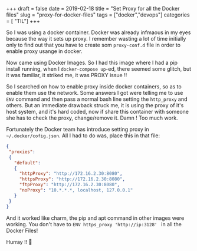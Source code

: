 +++
draft = false
date = 2019-02-18
title = "Set Proxy for all the Docker files"
slug = "proxy-for-docker-files"
tags = ["docker","devops"]
categories = [ "TIL"]
+++


So I was using a docker container.
Docker was already infmaous in my eyes because the way it sets up proxy. I remember wasting a lot of time initially only to find out that you have to create som `proxy-conf.d` file in order to enable proxy usange in docker.


Now came using Docker Images. So I had this image where I had a pip install running, when I `docker-compose up`-ed, there seemed some glitch, but it was familiar, it striked me, it was PROXY issue !!

So I searched on how to enable proxy inside docker containers, so as to enable them use the network.
Some answers I got were telling me to use `ENV` command and then pass a normal bash line setting the `http_proxy` and others. But an immediate drawback struck me, it is using the proxy of it's host system, and it's hard coded, now if share this container with someone she has to check the proxy, change/remove it. Damn ! Too much work.

Fortunately the Docker team has introduce setting proxy in `~/.docker/cofig.json`.
All I had to do was, place this in that file:
```json
{
 "proxies":
 {
   "default":
   {
     "httpProxy": "http://172.16.2.30:8080",
     "httpsProxy": "http://172.16.2.30:8080",
     "ftpProxy": "http://172.16.2.30:8080",
     "noProxy": "10.*.*.*, localhost, 127.0.0.1"
   }
 }
}
```

And it worked like charm, the pip and apt command in other images were working. 
You don't have to `ENV https_proxy 'http://ip:3128'
` in all the Docker Files!

Hurray !! :tada: